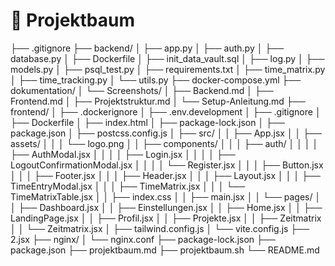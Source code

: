 # 📁 Projektbaum

├── .gitignore
├── backend/
│   ├── app.py
│   ├── auth.py
│   ├── database.py
│   ├── Dockerfile
│   ├── init_data_vault.sql
│   ├── log.py
│   ├── models.py
│   ├── psql_test.py
│   ├── requirements.txt
│   ├── time_matrix.py
│   ├── time_tracking.py
│   └── utils.py
├── docker-compose.yml
├── dokumentation/
│   └── Screenshots/
│       ├── Backend.md
│       ├── Frontend.md
│       ├── Projektstruktur.md
│       └── Setup-Anleitung.md
├── frontend/
│   ├── .dockerignore
│   ├── .env.development
│   ├── .gitignore
│   ├── Dockerfile
│   ├── index.html
│   ├── package-lock.json
│   ├── package.json
│   ├── postcss.config.js
│   ├── src/
│   │   ├── App.jsx
│   │   ├── assets/
│   │   │   └── logo.png
│   │   ├── components/
│   │   │   ├── auth/
│   │   │   │   ├── AuthModal.jsx
│   │   │   │   ├── Login.jsx
│   │   │   │   ├── LogoutConfirmationModal.jsx
│   │   │   │   └── Register.jsx
│   │   │   ├── Button.jsx
│   │   │   ├── Footer.jsx
│   │   │   ├── Header.jsx
│   │   │   ├── Layout.jsx
│   │   │   ├── TimeEntryModal.jsx
│   │   │   ├── TimeMatrix.jsx
│   │   │   └── TimeMatrixTable.jsx
│   │   ├── index.css
│   │   ├── main.jsx
│   │   └── pages/
│   │       ├── Dashboard.jsx
│   │       ├── Einstellungen.jsx
│   │       ├── Home.jsx
│   │       ├── LandingPage.jsx
│   │       ├── Profil.jsx
│   │       ├── Projekte.jsx
│   │       ├── Zeitmatrix
│   │       └── Zeitmatrix.jsx
│   ├── tailwind.config.js
│   └── vite.config.js
├── 2.jsx
├── nginx/
│   └── nginx.conf
├── package-lock.json
├── package.json
├── projektbaum.md
├── projektbaum.sh
└── README.md
